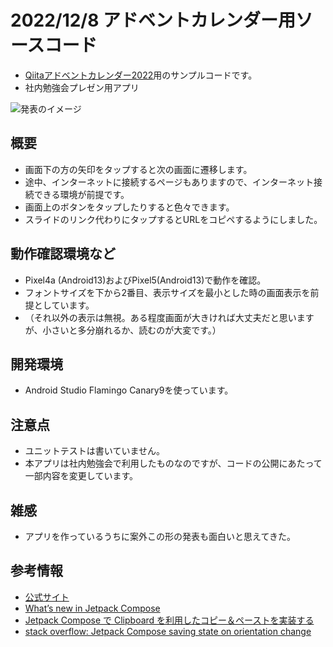# 2022/12/8 アドベントカレンダー用ソースコード
- [Qiitaアドベントカレンダー2022](https://qiita.com/advent-calendar/2022/ntt-tx)用のサンプルコードです。
- 社内勉強会プレゼン用アプリ

![発表のイメージ](screenshots/screenrecord.gif)

## 概要
- 画面下の方の矢印をタップすると次の画面に遷移します。
- 途中、インターネットに接続するページもありますので、インターネット接続できる環境が前提です。
- 画面上のボタンをタップしたりすると色々できます。
- スライドのリンク代わりにタップするとURLをコピペするようにしました。

## 動作確認環境など
- Pixel4a (Android13)およびPixel5(Android13)で動作を確認。
- フォントサイズを下から2番目、表示サイズを最小とした時の画面表示を前提としています。
- （それ以外の表示は無視。ある程度画面が大きければ大丈夫だと思いますが、小さいと多分崩れるか、読むのが大変です。）

## 開発環境
- Android Studio Flamingo Canary9を使っています。

## 注意点
- ユニットテストは書いていません。
- 本アプリは社内勉強会で利用したものなのですが、コードの公開にあたって一部内容を変更しています。

## 雑感
- アプリを作っているうちに案外この形の発表も面白いと思えてきた。

## 参考情報
- [公式サイト](https://developer.android.com/jetpack/compose?hl=ja)
- [What’s new in Jetpack Compose](https://android-developers.googleblog.com/2022/10/whats-new-in-jetpack-compose.html)
- [Jetpack Compose で Clipboard を利用したコピー＆ペーストを実装する](https://zenn.dev/kaleidot725/articles/2021-11-13-jc-clipboard)
- [stack overflow: Jetpack Compose saving state on orientation change](https://stackoverflow.com/questions/63733944/jetpack-compose-saving-state-on-orientation-change/63746043#63746043)